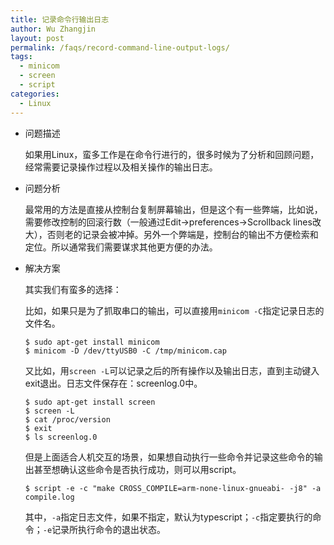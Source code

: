 ```yaml
---
title: 记录命令行输出日志
author: Wu Zhangjin
layout: post
permalink: /faqs/record-command-line-output-logs/
tags:
  - minicom
  - screen
  - script
categories:
  - Linux
---
```

* 问题描述

  如果用Linux，蛮多工作是在命令行进行的，很多时候为了分析和回顾问题，经常需要记录操作过程以及相关操作的输出日志。

* 问题分析

  最常用的方法是直接从控制台复制屏幕输出，但是这个有一些弊端，比如说，需要修改控制的回滚行数（一般通过Edit->preferences->Scrollback lines改大），否则老的记录会被冲掉。另外一个弊端是，控制台的输出不方便检索和定位。所以通常我们需要谋求其他更方便的办法。

* 解决方案

  其实我们有蛮多的选择：

  比如，如果只是为了抓取串口的输出，可以直接用`minicom -C`指定记录日志的文件名。

      $ sudo apt-get install minicom
      $ minicom -D /dev/ttyUSB0 -C /tmp/minicom.cap


  又比如，用`screen -L`可以记录之后的所有操作以及输出日志，直到主动键入exit退出。日志文件保存在：screenlog.0中。

      $ sudo apt-get install screen
      $ screen -L
      $ cat /proc/version
      $ exit
      $ ls screenlog.0

  但是上面适合人机交互的场景，如果想自动执行一些命令并记录这些命令的输出甚至想确认这些命令是否执行成功，则可以用script。

      $ script -e -c "make CROSS_COMPILE=arm-none-linux-gnueabi- -j8" -a compile.log

  其中，`-a`指定日志文件，如果不指定，默认为typescript；`-c`指定要执行的命令；`-e`记录所执行命令的退出状态。
